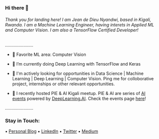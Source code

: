 ### Hi there 👋

###### *Thank you for landing here! I am Jean de Dieu Nyandwi, based in Kigali, Rwanda. I am a Machine Learning Engineer, having interets in Applied ML and Computer Vision. I am also a TensorFlow Certified Developer!*


 *.......................*
 

<!--
**Nyandwi/nyandwi** is a ✨ _special_ ✨ repository because its `README.md` (this file) appears on your GitHub profile.

- Title: Data Science Intern, [VIEBEG Medical](https://www.viebeg.com/en/)
- Location: Kigali, Rwanda
- Education: BE, University of Rwanda
- Favorite ML area: Computer Vision


Here are some ideas to get you started:

- 🔭 I’m currently working on ...
- 🌱 I’m currently learning ...
- 👯 I’m looking to collaborate on ...
- 🤔 I’m looking for help with ...
- 💬 Ask me about ...
- 📫 How to reach me: ...
- 😄 Pronouns: ...
- ⚡ Fun fact: ...
- 🔭 I’m currently doing Data Science Internship at [VIEBEG Medical]
-->

- 🔭 Favorite ML area: Computer Vision

- 🌱 I’m currently doing Deep Learning with TensorFlow and Keras

- 🌟 I'm actively looking for opportunities in Data Science | Machine Learning | Deep Learning | Computer Vision. Ping me for colloborative project, internships or other relevant opportunities. 

- 🎤 I recently hosted PIE & AI Kigali meetup. PIE & AI are series of [AI events](https://www.deeplearning.ai/events/) powered by [DeepLearning.AI](https://www.deeplearning.ai). Check the events page [here](https://jeande.tech/events)!

<!--
- 🔖 Here is my [resume](https://github.com/Nyandwi/nyandwi/blob/main/Jean%20de%20Dieu%20Nyandwi%20Resume.pdf).-->



 *.......................*
 
 

### Stay in Touch:

:black_small_square: [Personal Blog](https://jeande.tech)  :black_small_square: [LinkedIn](https://www.linkedin.com/in/nyandwi/)  :black_small_square: [Twitter](https://twitter.com/Jeande_d)  :black_small_square: [Medium](https://jeande.medium.com)


<!--
### Quick Facts
- :basketball: I love playing Basketball 
- In my community, I am ac
-->
